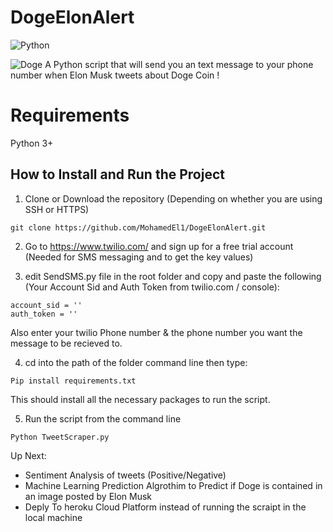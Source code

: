 # DogeElonAlert
![Python](https://img.shields.io/badge/python-v3.7+-blue.svg)

![Doge](https://www.cnet.com/a/img/naqtECxGKnGGw7_LPThxRoSbjco=/940x0/2013/12/27/2905f9b4-8533-11e3-bc97-14feb5ca9861/dogecoin.jpg) A Python script that will send you an text message to your phone number when Elon Musk tweets about Doge Coin !


# Requirements
Python 3+


## How to Install and Run the Project
1. Clone or Download the repository (Depending on whether you are using SSH or HTTPS)

```
git clone https://github.com/MohamedEl1/DogeElonAlert.git
```

2. Go to https://www.twilio.com/ and sign up for a free trial account (Needed for SMS messaging and to get the key values)

3. edit SendSMS.py file in the root folder and copy and paste the following (Your Account Sid and Auth Token from twilio.com / console):
```
account_sid = ''
auth_token = ''
```
Also enter your twilio Phone number & the phone number you want the message to be recieved to.

4. cd into the path of the folder command line then type:

```
Pip install requirements.txt
```
This should install all the necessary packages to run the script.


5. Run the script from the command line
```
Python TweetScraper.py
```

Up Next:
- Sentiment Analysis of tweets (Positive/Negative)
- Machine Learning Prediction Algrothim to Predict if Doge is contained in an image posted by Elon Musk
- Deply To heroku Cloud Platform instead of running the scraipt in the local machine






